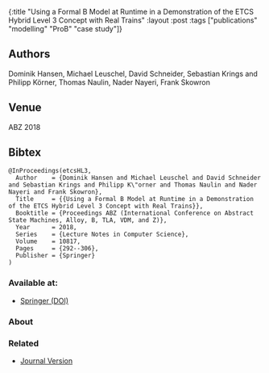 {:title "Using a Formal B Model at Runtime in a Demonstration of the ETCS Hybrid Level 3 Concept with Real Trains"
 :layout :post
 :tags  ["publications" "modelling" "ProB" "case study"]}

## Authors
Dominik Hansen, Michael Leuschel, David Schneider, Sebastian Krings and Philipp Körner, Thomas Naulin, Nader Nayeri, Frank Skowron

## Venue
ABZ 2018


## Bibtex

```
@InProceedings(etcsHL3,
  Author	= {Dominik Hansen and Michael Leuschel and David Schneider and Sebastian Krings and Philipp K\"orner and Thomas Naulin and Nader Nayeri and Frank Skowron},
  Title		= {{Using a Formal B Model at Runtime in a Demonstration of the ETCS Hybrid Level 3 Concept with Real Trains}},
  Booktitle	= {Proceedings ABZ (International Conference on Abstract State Machines, Alloy, B, TLA, VDM, and Z)},
  Year		= 2018,
  Series	= {Lecture Notes in Computer Science},
  Volume	= 10817,
  Pages		= {292--306},
  Publisher	= {Springer}
)
```

### Available at:

- [Springer (DOI)](https://doi.org/10.1007/978-3-319-91271-4_20)

### About


### Related

- [Journal Version](/posts-output/2019-12-18-STTT-hl3-case-study)
